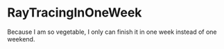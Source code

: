 # RayTracingInOneWeek

Because I am so vegetable, I only can finish it in one week instead of one weekend.